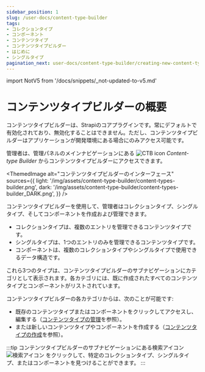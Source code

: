 ```yaml
---
sidebar_position: 1
slug: /user-docs/content-type-builder
tags:
- コレクションタイプ
- コンポーネント
- コンテンツタイプ
- コンテンツタイプビルダー
- はじめに
- シングルタイプ
pagination_next: user-docs/content-type-builder/creating-new-content-type
---
```


import NotV5 from '/docs/snippets/_not-updated-to-v5.md'

# コンテンツタイプビルダーの概要

コンテンツタイプビルダーは、Strapiのコアプラグインです。常にデフォルトで有効化されており、無効化することはできません。ただし、コンテンツタイプビルダーはアプリケーションが開発環境にある場合にのみアクセス可能です。

管理者は、管理パネルのメインナビゲーションにある ![CTB icon](/img/assets/icons/v5/Layout.svg) _Content-type Builder_ からコンテンツタイプビルダーにアクセスできます。

<ThemedImage
  alt="コンテンツタイプビルダーのインターフェース"
  sources={{
    light: '/img/assets/content-type-builder/content-types-builder.png',
    dark: '/img/assets/content-type-builder/content-types-builder_DARK.png',
  }}
/>

コンテンツタイプビルダーを使用して、管理者はコレクションタイプ、シングルタイプ、そしてコンポーネントを作成および管理できます。

- コレクションタイプは、複数のエントリを管理できるコンテンツタイプです。
- シングルタイプは、1つのエントリのみを管理できるコンテンツタイプです。
- コンポーネントは、複数のコレクションタイプやシングルタイプで使用できるデータ構造です。

これら3つのタイプは、コンテンツタイプビルダーのサブナビゲーションにカテゴリとして表示されます。各カテゴリには、既に作成されたすべてのコンテンツタイプとコンポーネントがリストされています。

コンテンツタイプビルダーの各カテゴリからは、次のことが可能です:

- 既存のコンテンツタイプまたはコンポーネントをクリックしてアクセスし、編集する（[コンテンツタイプの管理](/user-docs/content-type-builder/managing-content-types)を参照）。
- または新しいコンテンツタイプやコンポーネントを作成する（[コンテンツタイプの作成](/user-docs/content-type-builder/creating-new-content-type)を参照）。

:::tip
コンテンツタイプビルダーのサブナビゲーションにある検索アイコン ![検索アイコン](/img/assets/icons/v5/Search.svg) をクリックして、特定のコレクションタイプ、シングルタイプ、またはコンポーネントを見つけることができます。
:::
